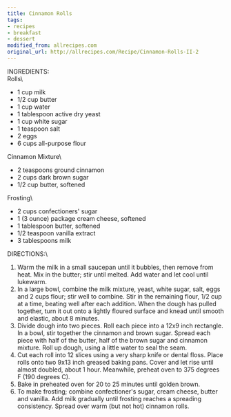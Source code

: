 ```yaml
---
title: Cinnamon Rolls
tags:
- recipes
- breakfast
- dessert
modified_from: allrecipes.com
original_url: http://allrecipes.com/Recipe/Cinnamon-Rolls-II-2
---
```

INGREDIENTS:\
Rolls\

-   1 cup milk
-   1/2 cup butter
-   1 cup water
-   1 tablespoon active dry yeast
-   1 cup white sugar
-   1 teaspoon salt
-   2 eggs
-   6 cups all-purpose flour

Cinnamon Mixture\

-   2 teaspoons ground cinnamon
-   2 cups dark brown sugar
-   1/2 cup butter, softened

Frosting\

-   2 cups confectioners\' sugar
-   1 (3 ounce) package cream cheese, softened
-   1 tablespoon butter, softened
-   1/2 teaspoon vanilla extract
-   3 tablespoons milk

DIRECTIONS:\

1.  Warm the milk in a small saucepan until it bubbles, then remove from heat. Mix in the butter; stir until melted. Add water and let cool until lukewarm.
2.  In a large bowl, combine the milk mixture, yeast, white sugar, salt, eggs and 2 cups flour; stir well to combine. Stir in the remaining flour, 1/2 cup at a time, beating well after each addition. When the dough has pulled together, turn it out onto a lightly floured surface and knead until smooth and elastic, about 8 minutes.
3.  Divide dough into two pieces. Roll each piece into a 12x9 inch rectangle. In a bowl, stir together the cinnamon and brown sugar. Spread each piece with half of the butter, half of the brown sugar and cinnamon mixture. Roll up dough, using a little water to seal the seam.
4.  Cut each roll into 12 slices using a very sharp knife or dental floss. Place rolls onto two 9x13 inch greased baking pans. Cover and let rise until almost doubled, about 1 hour. Meanwhile, preheat oven to 375 degrees F (190 degrees C).
5.  Bake in preheated oven for 20 to 25 minutes until golden brown.
6.  To make frosting; combine confectioner\'s sugar, cream cheese, butter and vanilla. Add milk gradually until frosting reaches a spreading consistency. Spread over warm (but not hot) cinnamon rolls.